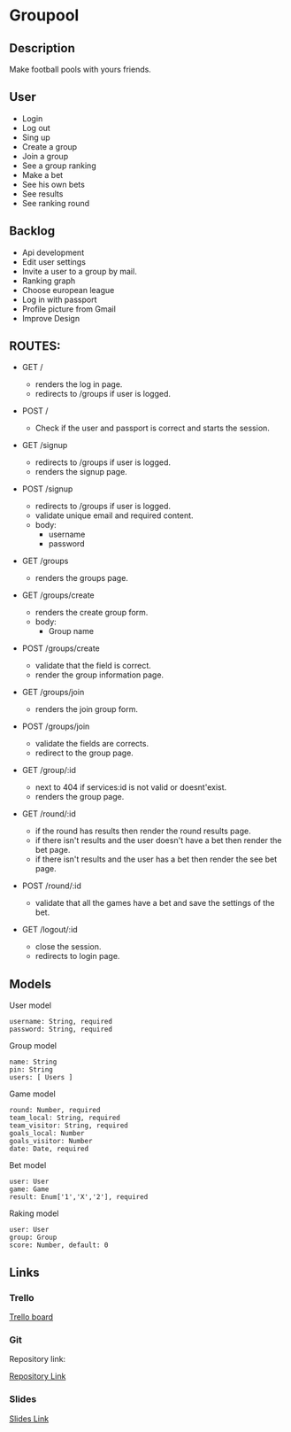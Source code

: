# Groupool


## Description

Make football pools with yours friends.


## User 

- Login
- Log out
- Sing up
- Create a group
- Join a group
- See a group ranking
- Make a bet
- See his own bets
- See results
- See ranking round


## Backlog

- Api development
- Edit user settings
- Invite a user to a group by mail.
- Ranking graph
- Choose european league
- Log in with passport
- Profile picture from Gmail
- Improve Design


## ROUTES:

- GET /
  - renders the log in page.
  - redirects to  /groups if user is logged. 

- POST  /
  - Check if the user and passport is correct and starts the session.

- GET /signup
  - redirects to  /groups if user is logged. 
  - renders the signup page.

- POST /signup
  - redirects to  /groups if user is logged. 
  - validate unique email and required content.
  - body:
    - username
    - password

- GET /groups
  - renders the groups page.

- GET  /groups/create
  - renders the create group form. 
  - body:
    - Group name 

- POST /groups/create
  - validate that the field is correct. 
  - render the group information page.

- GET /groups/join
  - renders the join group form.

- POST /groups/join
  - validate the fields are corrects. 
  - redirect to the group page.

- GET /group/:id
  - next to 404 if services:id is not valid or doesnt'exist.
  - renders the group  page.

- GET /round/:id
  - if the round has results then render the round results page. 
  - if there isn't results and the user doesn't have a bet then render the bet page.
  - if there isn't results and the user has a bet then render the see bet page.

- POST /round/:id
  - validate that all the games have a bet and save the settings of the bet.  

- GET /logout/:id
  - close the session.
  - redirects to login page. 

    
## Models


User model

```
username: String, required
password: String, required 

```

Group model

```
name: String
pin: String
users: [ Users ]

```

Game model

```
round: Number, required
team_local: String, required
team_visitor: String, required
goals_local: Number
goals_visitor: Number
date: Date, required
```

Bet model

```
user: User 
game: Game
result: Enum['1','X','2'], required

```

Raking model 

```
user: User
group: Group
score: Number, default: 0

```


## Links


### Trello

[Trello board](<https://trello.com/b/JLvNM127/modulo2>)


### Git

Repository link:

[Repository Link](<https://github.com/gusbe/groupool>)


### Slides

[Slides Link](https://docs.google.com/)
